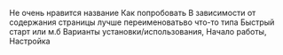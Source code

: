 Не очень нравится название Как попробовать
В зависимости от содержания страницы лучше переименоватьво что-то типа Быстрый старт или м.б Варианты установки/использования, Начало работы, Настройка